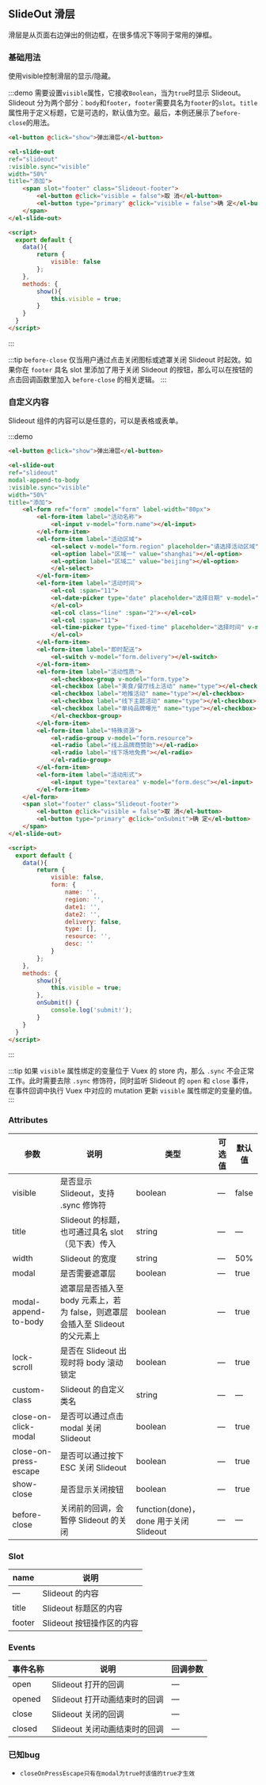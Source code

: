 <script>
  export default {
    data(){
        return {
            visible: false,
            form: {
                name: '',
                region: '',
                date1: '',
                date2: '',
                delivery: false,
                type: [],
                resource: '',
                desc: ''
            }
        };
    },
	methods: {
        show(){
            this.visible = true;
        },
        onSubmit() {
            console.log('submit!');
        }
	}
  }
</script>

<style>
  .demo-slide-out.demo-zh-CN {
    .el-select .el-input {
      width: 380px;
    }
    .el-form {
      width: 460px;
    }

    .line {
      text-align: center;
    }

    .el-checkbox-group {
      width: 320px;
      margin: 0;
      padding: 0;
      list-style: none;

      &:after, &:before {
        content: ' ';
        display: table;
      }
      &:after {
        clear: both;
        visibility: hidden;
        font-size: 0;
        height: 0;
      }

      .el-checkbox {
        float: left;
        width: 160px;
        padding-right: 20px;
        margin: 0;
        padding: 0;

        + .el-checkbox {
          margin-left: 0;
        }
      }
    }
    .demo-form-normal {
      width: 460px;
    }
    .demo-form-inline {
      width: auto;

      .el-input {
        width: 150px;
      }
      > * {
        margin-right: 10px;
      }
    }
    .demo-ruleForm {
      width: 460px;

      .el-select .el-input {
        width: 360px;
      }
    }
    .demo-dynamic {
      .el-input {
        margin-right: 10px;
        width: 270px;
        vertical-align: top;
      }
    }
    .fr {
      float: right;
    }
  }
</style>

## SlideOut 滑层

滑层是从页面右边弹出的侧边框，在很多情况下等同于常用的弹框。

### 基础用法

使用visible控制滑层的显示/隐藏。

:::demo 需要设置`visible`属性，它接收`Boolean`，当为`true`时显示 Slideout。Slideout 分为两个部分：`body`和`footer`，`footer`需要具名为`footer`的`slot`。`title`属性用于定义标题，它是可选的，默认值为空。最后，本例还展示了`before-close`的用法。
```html
<el-button @click="show">弹出滑层</el-button>

<el-slide-out
ref="slideout"
:visible.sync="visible"
width="50%"
title="添加">
    <span slot="footer" class="Slideout-footer">
        <el-button @click="visible = false">取 消</el-button>
        <el-button type="primary" @click="visible = false">确 定</el-button>
    </span>
</el-slide-out>

<script>
  export default {
    data(){
        return {
            visible: false
        };
    },
	methods: {
        show(){
            this.visible = true;
        }
	}
  }
</script>
```
:::

:::tip
`before-close` 仅当用户通过点击关闭图标或遮罩关闭 Slideout 时起效。如果你在 `footer` 具名 slot 里添加了用于关闭 Slideout 的按钮，那么可以在按钮的点击回调函数里加入 `before-close` 的相关逻辑。
:::

### 自定义内容

Slideout 组件的内容可以是任意的，可以是表格或表单。

:::demo
```html
<el-button @click="show">弹出滑层</el-button>

<el-slide-out
ref="slideout"
modal-append-to-body
:visible.sync="visible"
width="50%"
title="添加">
    <el-form ref="form" :model="form" label-width="80px">
        <el-form-item label="活动名称">
            <el-input v-model="form.name"></el-input>
        </el-form-item>
        <el-form-item label="活动区域">
            <el-select v-model="form.region" placeholder="请选择活动区域">
            <el-option label="区域一" value="shanghai"></el-option>
            <el-option label="区域二" value="beijing"></el-option>
            </el-select>
        </el-form-item>
        <el-form-item label="活动时间">
            <el-col :span="11">
            <el-date-picker type="date" placeholder="选择日期" v-model="form.date1" style="width: 100%;"></el-date-picker>
            </el-col>
            <el-col class="line" :span="2">-</el-col>
            <el-col :span="11">
            <el-time-picker type="fixed-time" placeholder="选择时间" v-model="form.date2" style="width: 100%;"></el-time-picker>
            </el-col>
        </el-form-item>
        <el-form-item label="即时配送">
            <el-switch v-model="form.delivery"></el-switch>
        </el-form-item>
        <el-form-item label="活动性质">
            <el-checkbox-group v-model="form.type">
            <el-checkbox label="美食/餐厅线上活动" name="type"></el-checkbox>
            <el-checkbox label="地推活动" name="type"></el-checkbox>
            <el-checkbox label="线下主题活动" name="type"></el-checkbox>
            <el-checkbox label="单纯品牌曝光" name="type"></el-checkbox>
            </el-checkbox-group>
        </el-form-item>
        <el-form-item label="特殊资源">
            <el-radio-group v-model="form.resource">
            <el-radio label="线上品牌商赞助"></el-radio>
            <el-radio label="线下场地免费"></el-radio>
            </el-radio-group>
        </el-form-item>
        <el-form-item label="活动形式">
            <el-input type="textarea" v-model="form.desc"></el-input>
        </el-form-item>
    </el-form>
    <span slot="footer" class="Slideout-footer">
        <el-button @click="visible = false">取 消</el-button>
        <el-button type="primary" @click="onSubmit">确 定</el-button>
    </span>
</el-slide-out>

<script>
  export default {
    data(){
        return {
            visible: false,
            form: {
                name: '',
                region: '',
                date1: '',
                date2: '',
                delivery: false,
                type: [],
                resource: '',
                desc: ''
            }
        };
    },
	methods: {
        show(){
            this.visible = true;
        },
        onSubmit() {
            console.log('submit!');
        }
	}
  }
</script>
```
:::

:::tip
如果 `visible` 属性绑定的变量位于 Vuex 的 store 内，那么 `.sync` 不会正常工作。此时需要去除 `.sync` 修饰符，同时监听 Slideout 的 `open` 和 `close` 事件，在事件回调中执行 Vuex 中对应的 mutation 更新 `visible` 属性绑定的变量的值。
:::

### Attributes
| 参数      | 说明          | 类型      | 可选值                           | 默认值  |
|---------- |-------------- |---------- |--------------------------------  |-------- |
| visible   | 是否显示 Slideout，支持 .sync 修饰符 | boolean | — | false |
| title     | Slideout 的标题，也可通过具名 slot （见下表）传入 | string    | — | — |
| width     | Slideout 的宽度 | string    | — | 50% |
| modal     | 是否需要遮罩层   | boolean   | — | true |
| modal-append-to-body  | 遮罩层是否插入至 body 元素上，若为 false，则遮罩层会插入至 Slideout 的父元素上   | boolean   | — | true |
| lock-scroll | 是否在 Slideout 出现时将 body 滚动锁定 | boolean | — | true |
| custom-class      | Slideout 的自定义类名 | string    | — | — |
| close-on-click-modal | 是否可以通过点击 modal 关闭 Slideout | boolean    | — | true |
| close-on-press-escape | 是否可以通过按下 ESC 关闭 Slideout | boolean    | — | true |
| show-close | 是否显示关闭按钮 | boolean    | — | true |
| before-close | 关闭前的回调，会暂停 Slideout 的关闭 | function(done)，done 用于关闭 Slideout | — | — |

### Slot
| name | 说明 |
|------|--------|
| — | Slideout 的内容 |
| title | Slideout 标题区的内容 |
| footer | Slideout 按钮操作区的内容 |

### Events
| 事件名称      | 说明    | 回调参数      |
|---------- |-------- |---------- |
| open  | Slideout 打开的回调 | — |
| opened  | Slideout 打开动画结束时的回调 | — |
| close  | Slideout 关闭的回调 | — |
| closed | Slideout 关闭动画结束时的回调 | — |


### 已知bug

* `closeOnPressEscape只有在modal为true时该值的true才生效`